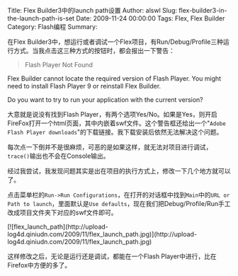 Title: Flex Builder3中的launch path设置
Author: alswl
Slug: flex-builder3-in-the-launch-path-is-set
Date: 2009-11-24 00:00:00
Tags: Flex, Flex Builder
Category: Flash编程
Summary: 

在Flex
Builder3中，想运行或者调试一个Flex项目，有Run/Debug/Profile三种运行方式。当我点击这三种方式的按钮时，都会报出一下警告：

> Flash Player Not Found

Flex Builder cannot locate the required version of Flash Player. You might
need to install Flash Player 9 or reinstall Flex Builder.

Do you want to try to run your application with the current version?

大意就是说没有找到Flash
Player，有两个选项Yes/No。如果是Yes，则开启FireFox打开一个html页面，其中内嵌着swf文件。这个警告框还给出一个"`Adobe
Flash Player downloads`"的下载链接。我下载安装后依然无法解决这个问题。

每次点一下倒并不是很麻烦，可恶的是如果这样，就无法对项目进行调试，`trace()`输出也不会在Console输出。

经过我尝试，我发现问题其实是出在项目的执行方式上，修改一下几个地方就可以了。

点击菜单栏的`Run->Run Configurations`，在打开的对话框中找到`Main`中的`URL or Path to
launch`，里面默认是`Use defaults`，现在我们把Debug/Profile/Run手工改成项目文件夹下对应的swf文件即可。

[![flex_launch_path](http://upload-
log4d.qiniudn.com/2009/11/flex_launch_path.jpg)](http://upload-
log4d.qiniudn.com/2009/11/flex_launch_path.jpg)

这样修改之后，无论是运行还是调试，都能在一个Flash Player中进行，比在Firefox中方便的多了。

